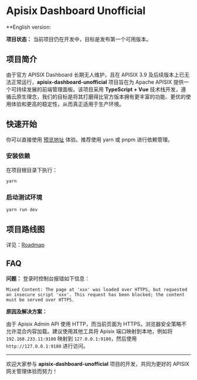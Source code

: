 # Apisix Dashboard Unofficial

**English version: 

**项目状态：** 当前项目仍在开发中，目标是发布第一个可用版本。

## 项目简介

由于官方 APISIX Dashboard 长期无人维护，且在 APISIX 3.9 及后续版本上已无法正常运行，**apisix-dashboard-unofficial** 项目旨在为 Apache APISIX 提供一个可持续发展的前端管理面板。该项目采用 **TypeScript + Vue** 技术栈开发，遵循云原生理念，我们的目标是将其打磨得比官方版本拥有更丰富的功能、更优的使用体验和更高的稳定性，从而真正适用于生产环境。

## 快速开始

你可以直接使用 [预览地址](https://apisix-dashboard.lensual.space/) 体验。推荐使用 yarn 或 pnpm 进行依赖管理。

### 安装依赖

在项目根目录下执行：

```bash
yarn
```

### 启动测试环境

```bash
yarn run dev
```

## 项目路线图

详见：[Roadmap](https://github.com/APISIX-Unofficial-UI/apisix-dashboard-unofficial/tree/main/docs/roadmap_2025_zh.md)

## FAQ

**问题：** 登录时控制台报错如下信息：

```
Mixed Content: The page at 'xxx' was loaded over HTTPS, but requested an insecure script 'xxx'. This request has been blocked; the content must be served over HTTPS.
```

**原因及解决方案：**

由于 Apisix Admin API 使用 HTTP，而当前页面为 HTTPS，浏览器安全策略不允许混合内容加载。建议使用其他工具将 Apisix 端口映射到本地，例如将 `192.168.233.11:9180` 映射到 `127.0.0.1:9180`，然后使用 `http://127.0.0.1:9180` 进行访问。

---

欢迎大家参与 **apisix-dashboard-unofficial** 项目的开发，共同为更好的 APISIX 网关管理体验而努力！

